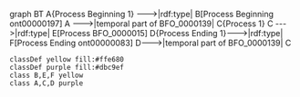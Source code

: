 graph BT
    A{Process Beginning 1} --->|rdf:type| B[Process Beginning ont00000197]
    A --->|temporal part of BFO_0000139| C{Process 1}
    C --->|rdf:type| E[Process 
    BFO_0000015]
    D{Process Ending 1}--->|rdf:type| F[Process Ending ont00000083]
    D--->|temporal part of BFO_0000139| C

    classDef yellow fill:#ffe680
    classDef purple fill:#dbc9ef
    class B,E,F yellow
    class A,C,D purple